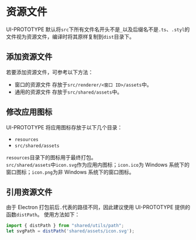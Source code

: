 # 资源文件
UI-PROTOTYPE 默认将`src`下所有文件名开头不是`_`以及后缀名不是`.ts`、`.styl`的文件视为资源文件，编译时将其原样复制到`dist`目录下。

## 添加资源文件
若要添加资源文件，可参考以下方法：

- 窗口的资源文件
  存放于`src/renderer/<窗口 ID>/assets`中。
- 通用的资源文件
  存放于`src/shared/assets`中。

## 修改应用图标
UI-PROTOTYPE 将应用图标存放于以下几个目录：

- `resources`
- `src/shared/assets`

`resources`目录下的图标用于最终打包。  
`src/shared/assets`中`icon.svg`作为应用内图标；`icon.ico`为 Windows 系统下的窗口图标；`icon.png`为非 Windows 系统下的窗口图标。

## 引用资源文件
由于 Electron 打包前后`.`代表的路径不同，因此建议使用 UI-PROTOTYPE 提供的函数`distPath`。
使用方法如下：
```typescript
import { distPath } from "shared/utils/path";
let svgPath = distPath('shared/assets/icon.svg');
```
